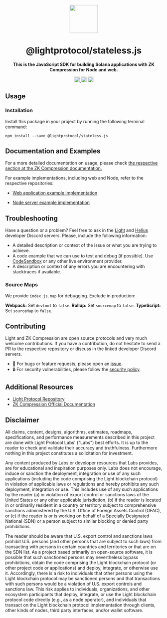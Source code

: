 <p align="center">
  <img src="https://github.com/ldiego08/light-protocol/raw/main/assets/logo.svg" width="90" />
</p>

<h1 align="center">@lightprotocol/stateless.js</h1>

<p align="center">
  <b>This is the JavaScript SDK for building Solana applications with ZK Compression for Node and web.</b>
</p>

<p align="center">
  <a href="https://badge.fury.io/js/@lightprotocol%2Fstateless.js">
    <img src="https://badge.fury.io/js/@lightprotocol%2Fstateless.js.svg" alt="package npm version" height="18" />
  </a>
  <img src="https://img.shields.io/npm/l/%40lightprotocol%2Fstateless.js" alt="package license" height="18">
  <img src="https://img.shields.io/npm/dw/%40lightprotocol%2Fstateless.js" alt="package weekly downloads" height="18" />
</p>

## Usage

### Installation

Install this package in your project by running the following terminal command:

```bin
npm install --save @lightprotocol/stateless.js
```

## Documentation and Examples

For a more detailed documentation on usage, please check [the respective section at the ZK Compression documentation.](https://www.zkcompression.com/developers/typescript-client)

For example implementations, including web and Node, refer to the respective repositories:

-   [Web application example implementation](https://github.com/Lightprotocol/example-web-client)

-   [Node server example implementation](https://github.com/Lightprotocol/example-nodejs-client)

## Troubleshooting

Have a question or a problem?
Feel free to ask in the [Light](https://discord.gg/CYvjBgzRFP) and [Helius](https://discord.gg/Uzzf6a7zKr) developer Discord servers. Please, include the following information:

-   A detailed description or context of the issue or what you are trying to achieve.
-   A code example that we can use to test and debug (if possible). Use [CodeSandbox](https://codesandbox.io/p/sandbox/vanilla-ts) or any other live environment provider.
-   A description or context of any errors you are encountering with stacktraces if available.

### Source Maps

We provide `index.js.map` for debugging. Exclude in production:

**Webpack:** Set `devtool` to `false`.
**Rollup:** Set `sourcemap` to `false`.
**TypeScript:** Set `sourceMap` to `false`.

## Contributing

Light and ZK Compression are open source protocols and very much welcome contributions. If you have a contribution, do not hesitate to send a PR to the respective repository or discuss in the linked developer Discord servers.

-   🐞 For bugs or feature requests, please open an
    [issue](https://github.com/lightprotocol/lightprotocol/issues/new).
-   🔒 For security vulnerabilities, please follow the [security policy](https://github.com/Lightprotocol/light-protocol/blob/main/SECURITY.md).

## Additional Resources

-   [Light Protocol Repository](https://github.com/Lightprotocol/light-protocol)
-   [ZK Compression Official Documentation](https://www.zkcompression.com/)

## Disclaimer

All claims, content, designs, algorithms, estimates, roadmaps, specifications,
and performance measurements described in this project are done with Light
Protocol Labs' ("Labs") best efforts. It is up to the reader to check and
validate their accuracy and truthfulness. Furthermore nothing in this project
constitutes a solicitation for investment.

Any content produced by Labs or developer resources that Labs provides, are for
educational and inspiration purposes only. Labs does not encourage, induce or
sanction the deployment, integration or use of any such applications (including
the code comprising the Light blockchain protocol) in violation of applicable
laws or regulations and hereby prohibits any such deployment, integration or
use. This includes use of any such applications by the reader (a) in violation
of export control or sanctions laws of the United States or any other applicable
jurisdiction, (b) if the reader is located in or ordinarily resident in a
country or territory subject to comprehensive sanctions administered by the U.S.
Office of Foreign Assets Control (OFAC), or (c) if the reader is or is working
on behalf of a Specially Designated National (SDN) or a person subject to
similar blocking or denied party prohibitions.

The reader should be aware that U.S. export control and sanctions laws prohibit
U.S. persons (and other persons that are subject to such laws) from transacting
with persons in certain countries and territories or that are on the SDN list.
As a project based primarily on open-source software, it is possible that such
sanctioned persons may nevertheless bypass prohibitions, obtain the code
comprising the Light blockchain protocol (or other project code or applications)
and deploy, integrate, or otherwise use it. Accordingly, there is a risk to
individuals that other persons using the Light blockchain protocol may be
sanctioned persons and that transactions with such persons would be a violation
of U.S. export controls and sanctions law. This risk applies to individuals,
organizations, and other ecosystem participants that deploy, integrate, or use
the Light blockchain protocol code directly (e.g., as a node operator), and
individuals that transact on the Light blockchain protocol implementation
through clients, other kinds of nodes, third party interfaces, and/or wallet
software.
